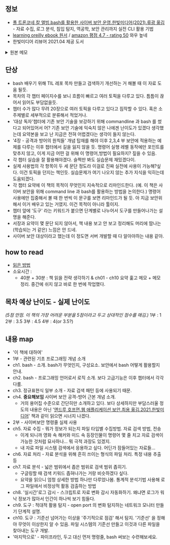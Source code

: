 ## 정보 
- [폴 트론코네,칼 앨빙.bash를 활용한 사이버 보안 운영.한빛미디어(2021).류광 옮김](https://www.hanbit.co.kr/store/books/look.php?p_code=B1345967931) - 자료 수집, 로그 분석, 침입 탐지, 역공학, 보안 관리까지 실전 CLI 활용 기법
- [learning oreilly ebook 원서](https://learning.oreilly.com/library/view/cybersecurity-ops-with/9781492041306/)
 / [amazon 평점 4.7 - rating 50](https://www.amazon.com/Cybersecurity-Ops-bash-Analyze-Command/dp/1492041319) 와우 높네 
- 한빛미디어 리뷰어 2021.04 제공 도서

<details><summary>원본 메모</summary>

- `|->` 는 책 내용과 관련없는 떠오르는 생각
- 오른쪽에 박스치고 적은 것은 책 전체에 대한 감상

![memo01](https://user-images.githubusercontent.com/17819874/114310771-ec45ec00-9b26-11eb-9fd8-c8a8c83752e3.jpg)
![memo02](https://user-images.githubusercontent.com/17819874/114310776-f2d46380-9b26-11eb-83a7-e3e2dd556fd2.jpg)
![memo03](https://user-images.githubusercontent.com/17819874/114310781-f5cf5400-9b26-11eb-9dc5-49609ceefb6f.jpg)
</details>

## 단상
- bash 배우기 위해 TIL 레포 목차 만들고 검색하기 개선하는 거 해볼 때 이 자료 도움 될듯. 
- 목차의 각 챕터 페이지수를 보니 흐름이 빠르고 여러 토픽을 다루고 있다. 틈틈이 끊어서 읽어도 부담없을듯.
- 챕터 수가 많다 무려 20장으로 여러 토픽을 다루고 있다고 짐작할 수 있다. 혹은 소주제별로 세부적으로 분류해서 적었거나. 
- '대상 독자'챕터에 기존 보안 기술을 보강하기 위해 commandline 과 bash 를 썼다고 되어있어서 어? 기존 보안 기술에 익숙치 않은 나에겐 난이도가 있겠다 생각했는데 요약본을 보고 난 지금은 전혀 어렵겠다는 생각이 들지 않는다. 
- '4장 - 공격과 방어의 원칙들' 개념 탑재를 해야 이후 2,3,4 부 보안에 적용하는 예제를 다루는 이후 챕터에서 길을 잃지 않을 듯. 명령어 실행 레벨 동작에만 포인트를 맞추지 않고, 이게 지금 어떤 걸 위해 이 명령어,방법이 필요하지? 짚을 수 있음.
- 각 챕터 실습을 잘 활용해야겠다. 슬쩍만 봐도 실습문제 재밌겠다이.
- 실제 사용법의 각 항목이 두 세 문단 정도라 이걸로 진짜 실전에 사용이 가능해?싶다. 이건 토픽을 던지는 책인듯. 실습문제가 여기 나오지 않는 추가 지식을 익히는데 도움되겠다. 
- 각 챕터 요약에 이 책의 목적이 무엇인지 지속적으로 리마인드한다. (예. 이 책은 사이버 보안을 위해 command line 과 bash를 활용하는 방법을 논의한다.) 명령어 사용에만 집중해서 볼 때 한 번씩 이 문구를 보면 리마인드가 될 듯. 아 지금 보안위해서 이거 배우고 있는 거였지. 이건 목적이 아니라 툴이지. 
- 챕터 앞에 '도구' 라는 키워드가 붙으면 단계별로 나누어서 도구를 만들어나가는 설명을 해준다. 
- 서장과 요약이 몇 문단 되지 않아서, 책 내용 보고 안 보고 정리해도 머리에 땀나는(학습되는 거 같은) 느낌은 안 드네.
- 사이버 보안 대상이라고 했는데 이 정도면 서버 개발할 때 다 알아야하는 내용 같아. 

## how to read
- [읽은 방법](https://github.com/ohahohah/TIL/commit/9729777ae5fa9f9afa199e33f5e3cea6b1845334)
- 소요시간 : 
  - 40분 + 30분 : 책 읽을 전략 생각하기 & ch01 - ch10 요약 훑고 메모 + 메모 정리. 중간에 쉬지 않고 바로 한 번에 작업했다.  

## 목차 예상 난이도 - 실제 난이도 
*(5점 만점. 이 책의 가장 어려운 부분을 5점이라고 두고 상대적인 점수를 매김.)*
1부 : 1
2부 : 3.5
3부 : 4.5
4부 : 4(or 3.5?)  

## 내용 map
- '이 책에 대하여'
- 1부 - 관련된 기초 프로그래밍 개념 소개
- ch1. bash - 소개. bash가 무엇인지, 구성요소. 보안에서 bash 어떻게 활용할지 안내.
- ch2. bash - 프로그래밍 언어로서 로직 소개. 보다 고급기능은 이후 챕터에서 각각 다룸.
- ch3. 정규표현식 일부 소개 - 자료 검색 패턴 등에 사용되기 때문.
- ch4. **중요해보임** 사이버 보안 공격-방어 근본 개념 소개. 
  - 거의 용어집 수준으로 간단히만 소개하고 있다. 보다 상세하지만 부담스러울 정도의 내용은 아닌 '[앤드루 호프먼.웹 애플리케이션 보안.최용 옮김.2021.한빛미디어](https://github.com/ohahohah/TIL/blob/master/Book/web_application_security.md)' 책과 같이 읽으면 시너지 나겠다. 
- 2부 - 사이버보안 명령줄 실제 사용
- ch5. 자료 수집 - 뭐가 정보가 되는지 파일 타입별 수집방법. 자료 검색 방법, 전송
  - 이게 되니까 영화 속 해커와 미드 속 등장인물이 명령어 몇 줄 치고 자료 검색이 가능한 것처럼 묘사하나... 뭐 극적 과장도 있겠지. 
  - 내 자료 파일 시스템 검색에서 응용하고 싶다. 어딘가 잠들어있는 자료들...
- ch6. 자료 처리 - 자료 분석을 위해 흔히 쓰이는 형식의 파일 처리. 특정 내용 추출 등
- ch7. 자료 분석 - 넓은 범위에서 좁은 범위로 검색 범위 좁히기. 
  - 구글링할 때 검색 키워드 좁혀나가는 거랑 비슷하겠다 싶다.
  - 요약을 읽으니 엄청 상세한 방법 하나만 다루었나봄. 통계적 분석기법 사용해 로그 파일에서 비정상적 활동 검출하는 방법
- ch8. '실시간'로그 감시 - 스크립트로 자료 변화 감시 자동화하기. 왜냐면 로그가 워낙 정보가 많아서 인간이 하나씩 보기 힘들다. 
- ch9. 도구 : 적대적 활용 탐지 - open port 의 변화 탐지하는 네트워크 모니터 만들기 단계적 설명. 
- ch10. 도구 : 기준선 넘어가는 이상을 '주기적으로 점검' 해서 탐지. '기준선' 을 정해야 무엇이 이상한지 알 수 있음. 파일 시스템의 기준선 만들고 이것과 다른 파일을 찾아내는 도구 개발. 
- '마지막으로' - 파이프라인, 두고 대신 먼저 명령줄, bash 써보는 수련해보세요.
  
